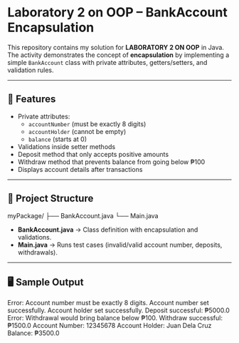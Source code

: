 # Laboratory 2 on OOP – BankAccount Encapsulation

This repository contains my solution for **LABORATORY 2 ON OOP** in Java.  
The activity demonstrates the concept of **encapsulation** by implementing a simple `BankAccount` class with private attributes, getters/setters, and validation rules.

---

## 📌 Features
- Private attributes:  
  - `accountNumber` (must be exactly 8 digits)  
  - `accountHolder` (cannot be empty)  
  - `balance` (starts at 0)  
- Validations inside setter methods  
- Deposit method that only accepts positive amounts  
- Withdraw method that prevents balance from going below ₱100  
- Displays account details after transactions  

---

## 📂 Project Structure

myPackage/
├── BankAccount.java
└── Main.java

- **BankAccount.java** → Class definition with encapsulation and validations.  
- **Main.java** → Runs test cases (invalid/valid account number, deposits, withdrawals).  

---

## 🖥️ Sample Output

Error: Account number must be exactly 8 digits.
Account number set successfully.
Account holder set successfully.
Deposit successful: ₱5000.0
Error: Withdrawal would bring balance below ₱100.
Withdraw successful: ₱1500.0
Account Number: 12345678
Account Holder: Juan Dela Cruz
Balance: ₱3500.0
